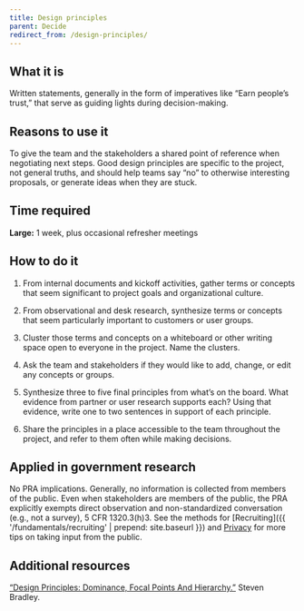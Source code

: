 ```yaml
---
title: Design principles
parent: Decide
redirect_from: /design-principles/
---
```


## What it is

Written statements, generally in the form of imperatives like “Earn people’s trust,” that serve as guiding lights during decision-making.

## Reasons to use it

To give the team and the stakeholders a shared point of reference when negotiating next steps. Good design principles are specific to the project, not general truths, and should help teams say “no” to otherwise interesting proposals, or generate ideas when they are stuck.

## Time required

**Large:** 1 week, plus occasional refresher meetings

## How to do it

1. From internal documents and kickoff activities, gather terms or concepts that seem significant to project goals and organizational culture.

2. From observational and desk research, synthesize terms or concepts that seem particularly important to customers or user groups.

3. Cluster those terms and concepts on a whiteboard or other writing space open to everyone in the project. Name the clusters.

4. Ask the team and stakeholders if they would like to add, change, or edit any concepts or groups.

5. Synthesize three to five final principles from what’s on the board. What evidence from partner or user research supports each? Using that evidence, write one to two sentences in support of each principle.

6. Share the principles in a place accessible to the team throughout the project, and refer to them often while making decisions.

## Applied in government research

No PRA implications. Generally, no information is collected from members of the public. Even when stakeholders are members of the public, the PRA explicitly exempts direct observation and non-standardized conversation (e.g., not a survey), 5 CFR 1320.3(h)3. See the methods for [Recruiting]({{ '/fundamentals/recruiting' | prepend: site.baseurl }}) and [Privacy](/../fundamentals/privacy) for more tips on taking input from the public.

## Additional resources

[“Design Principles: Dominance, Focal Points And Hierarchy.”](http://www.smashingmagazine.com/2015/02/27/design-principles-dominance-focal-points-hierarchy/) Steven Bradley.
